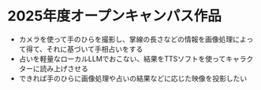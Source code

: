 # 2025年度オープンキャンパス作品
- カメラを使って手のひらを撮影し、掌線の長さなどの情報を画像処理によって得て、それに基づいて手相占いをする
- 占いを軽量なローカルLLMでおこない、結果をTTSソフトを使ってキャラクターに読み上げさせる
- できれば手のひらに画像処理や占いの結果などに応じた映像を投影したい
